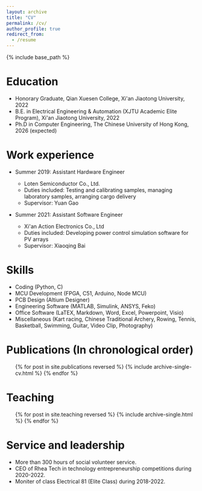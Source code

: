```yaml
---
layout: archive
title: "CV"
permalink: /cv/
author_profile: true
redirect_from:
  - /resume
---
```


{% include base_path %}

Education
======
* Honorary Graduate, Qian Xuesen College, Xi'an Jiaotong University, 2022
* B.E. in Electrical Engineering & Automation (XJTU Academic Elite Program), Xi'an Jiaotong University, 2022
* Ph.D in Computer Engineering, The Chinese University of Hong Kong, 2026 (expected)

Work experience
======
* Summer 2019: Assistant Hardware Engineer
  * Loten Semiconductor Co., Ltd.
  * Duties included: Testing and calibrating samples, managing laboratory samples, arranging cargo delivery
  * Supervisor: Yuan Gao

* Summer 2021: Assistant Software Engineer
  * Xi'an Action Electronics Co., Ltd
  * Duties included: Developing power control simulation software for PV arrays
  * Supervisor: Xiaoqing Bai 
  
Skills
======
* Coding (Python, C)
* MCU Development (FPGA, C51, Arduino, Node MCU)
* PCB Design (Altium Designer)
* Engineering Software (MATLAB, Simulink, ANSYS, Feko)
* Office Software (LaTEX, Markdown, Word, Excel, Powerpoint, Visio)
* Miscellaneous (Kart racing, Chinese Traditional Archery, Rowing, Tennis, Basketball, Swimming, Guitar, Video Clip, Photography)

Publications (In chronological order)
======
  <ol>{% for post in site.publications reversed %}
    {% include archive-single-cv.html %}
  {% endfor %}</ol>
  
  
Teaching
======
  <ul>{% for post in site.teaching reversed %}
    {% include archive-single.html %}
  {% endfor %}</ul>
  
Service and leadership
======
* More than 300 hours of social volunteer service.
* CEO of Rhea Tech in technology entrepreneurship competitions during 2020-2022.
* Moniter of class Electrical 81 (Elite Class) during 2018-2022.

